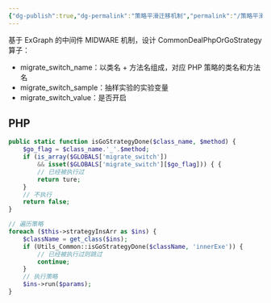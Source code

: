 ```yaml
---
{"dg-publish":true,"dg-permalink":"策略平滑迁移机制","permalink":"/策略平滑迁移机制/"}
---
```



基于 ExGraph 的中间件 MIDWARE 机制，设计 CommonDealPhpOrGoStrategy 算子：
- migrate_switch_name：以类名 + 方法名组成，对应 PHP 策略的类名和方法名
- migrate_switch_sample：抽样实验的实验变量
- migrate_switch_value：是否开启


## PHP

```php
public static function isGoStrategyDone($class_name, $method) {
	$go_flag = $class_name.'_'.$method;
	if (is_array($GLOBALS['migrate_switch']) 
		&& isset($GLOBALS['migrate_switch'][$go_flag])) { {
		// 已经被执行过
		return ture;
	}
	// 不执行
	return false;
}

// 遍历策略
foreach ($this->strategyInsArr as $ins) {
	$className = get_class($ins);
	if (Utils_Common::isGoStrategyDone($className, 'innerExe')) {
		// 已经被执行过则跳过
		continue;
	}
	// 执行策略
	$ins->run($params);
}
```